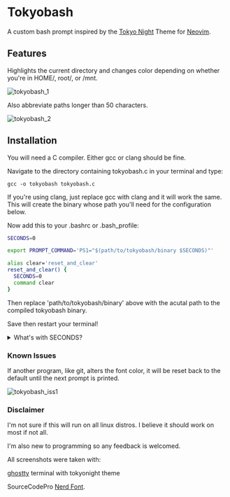 # Tokyobash
A custom bash prompt inspired by the [Tokyo Night](https://www.github.com/folke/tokyonight.nvim) Theme for [Neovim](http://www.neovim.io).
## Features
Highlights the current directory and changes color depending on whether you're in HOME/, root/, or /mnt.

![tokyobash_1](https://github.com/user-attachments/assets/401314ad-97fa-4125-8ec3-8c07f5b321dc)

Also abbreviate paths longer than 50 characters.

![tokyobash_2](https://github.com/user-attachments/assets/380b6184-6d09-4616-8278-6d7c01b70cc0)


## Installation
You will need a C compiler. Either gcc or clang should be fine.

Navigate to the directory containing tokyobash.c in your terminal and type:
```
gcc -o tokyobash tokyobash.c
```

If you're using clang, just replace gcc with clang and it will work the same.
This will create the binary whose path you'll need for the configuration below.

Now add this to your .bashrc or .bash_profile:

```bash
SECONDS=0

export PROMPT_COMMAND='PS1="$(path/to/tokyobash/binary $SECONDS)"'

alias clear='reset_and_clear'
reset_and_clear() {
  SECONDS=0
  command clear
}
```
Then replace 'path/to/tokyobash/binary' above with the acutal path to the compiled tokyobash binary.

Save then restart your terminal!
<details>
<summary>What's with SECONDS?</summary>
  
SECONDS is only used for aesthetic reasons. I like the look of a blank line between each prompt. But, it has to be printed before the other printfs are called. If not, it will cause the input field to be below where intended. But printing it first leaves the issues of a blank line at the top upon opening, and the same when `clear` is used.

  In bash, SECONDS just adds 1 to itself every second the terminal is open. So we know when the terminal has just opened, and we set up an alias to reset SECONDS when `clear` is called. Then we check if SECONDS is >1 to print the newline or not.

  If you don't like the blank line spacer, you can remove the check for argv in tokyobash.c and references to SECONDS in your bash file; it will work the same, just without the spacing.
</details>

### Known Issues
If another program, like git, alters the font color, it will be reset back to the default until the next prompt is printed.

![tokyobash_iss1](https://github.com/user-attachments/assets/6c1d19fa-f4c3-43f7-b1ba-ff947650a0fd)

### Disclaimer
I'm not sure if this will run on all linux distros. I believe it should work on most if not all.

I'm also new to programming so any feedback is welcomed.

All screenshots were taken with:

[ghostty](https://www.ghostty.org) terminal with tokyonight theme

SourceCodePro [Nerd Font](https://www.nerdfonts.com).
